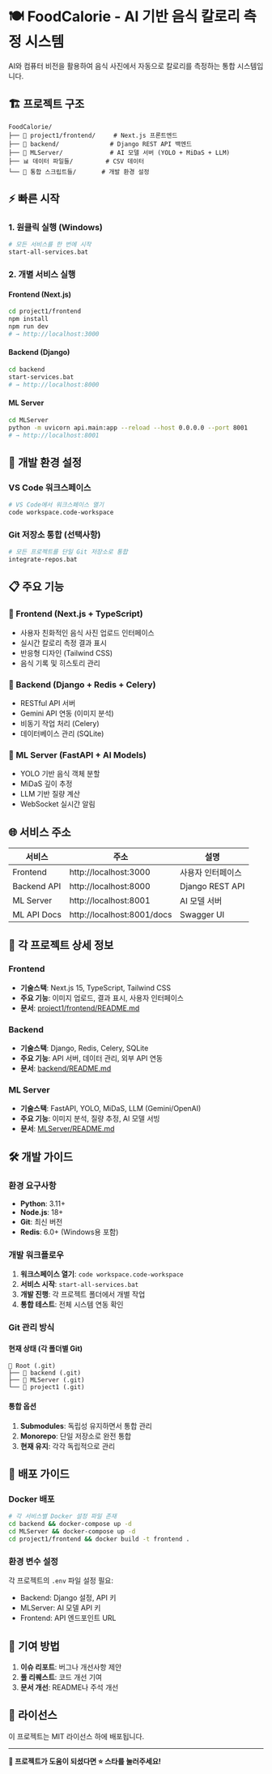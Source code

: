 # 🍽️ FoodCalorie - AI 기반 음식 칼로리 측정 시스템

AI와 컴퓨터 비전을 활용하여 음식 사진에서 자동으로 칼로리를 측정하는 통합 시스템입니다.

## 🏗️ 프로젝트 구조

```
FoodCalorie/
├── 🎨 project1/frontend/     # Next.js 프론트엔드
├── 🔧 backend/              # Django REST API 백엔드  
├── 🤖 MLServer/             # AI 모델 서버 (YOLO + MiDaS + LLM)
├── 📊 데이터 파일들/         # CSV 데이터
└── 🚀 통합 스크립트들/       # 개발 환경 설정
```

## ⚡ 빠른 시작

### 1. 원클릭 실행 (Windows)
```bash
# 모든 서비스를 한 번에 시작
start-all-services.bat
```

### 2. 개별 서비스 실행

#### Frontend (Next.js)
```bash
cd project1/frontend
npm install
npm run dev
# → http://localhost:3000
```

#### Backend (Django)
```bash
cd backend
start-services.bat
# → http://localhost:8000
```

#### ML Server
```bash
cd MLServer
python -m uvicorn api.main:app --reload --host 0.0.0.0 --port 8001
# → http://localhost:8001
```

## 🔧 개발 환경 설정

### VS Code 워크스페이스
```bash
# VS Code에서 워크스페이스 열기
code workspace.code-workspace
```

### Git 저장소 통합 (선택사항)
```bash
# 모든 프로젝트를 단일 Git 저장소로 통합
integrate-repos.bat
```

## 📋 주요 기능

### 🎨 Frontend (Next.js + TypeScript)
- 사용자 친화적인 음식 사진 업로드 인터페이스
- 실시간 칼로리 측정 결과 표시
- 반응형 디자인 (Tailwind CSS)
- 음식 기록 및 히스토리 관리

### 🔧 Backend (Django + Redis + Celery)
- RESTful API 서버
- Gemini API 연동 (이미지 분석)
- 비동기 작업 처리 (Celery)
- 데이터베이스 관리 (SQLite)

### 🤖 ML Server (FastAPI + AI Models)
- YOLO 기반 음식 객체 분할
- MiDaS 깊이 추정
- LLM 기반 질량 계산
- WebSocket 실시간 알림

## 🌐 서비스 주소

| 서비스 | 주소 | 설명 |
|--------|------|------|
| Frontend | http://localhost:3000 | 사용자 인터페이스 |
| Backend API | http://localhost:8000 | Django REST API |
| ML Server | http://localhost:8001 | AI 모델 서버 |
| ML API Docs | http://localhost:8001/docs | Swagger UI |

## 📁 각 프로젝트 상세 정보

### Frontend
- **기술스택**: Next.js 15, TypeScript, Tailwind CSS
- **주요 기능**: 이미지 업로드, 결과 표시, 사용자 인터페이스
- **문서**: [project1/frontend/README.md](project1/frontend/README.md)

### Backend  
- **기술스택**: Django, Redis, Celery, SQLite
- **주요 기능**: API 서버, 데이터 관리, 외부 API 연동
- **문서**: [backend/README.md](backend/README.md)

### ML Server
- **기술스택**: FastAPI, YOLO, MiDaS, LLM (Gemini/OpenAI)
- **주요 기능**: 이미지 분석, 질량 추정, AI 모델 서빙
- **문서**: [MLServer/README.md](MLServer/README.md)

## 🛠️ 개발 가이드

### 환경 요구사항
- **Python**: 3.11+
- **Node.js**: 18+
- **Git**: 최신 버전
- **Redis**: 6.0+ (Windows용 포함)

### 개발 워크플로우
1. **워크스페이스 열기**: `code workspace.code-workspace`
2. **서비스 시작**: `start-all-services.bat`
3. **개발 진행**: 각 프로젝트 폴더에서 개별 작업
4. **통합 테스트**: 전체 시스템 연동 확인

### Git 관리 방식

#### 현재 상태 (각 폴더별 Git)
```
📁 Root (.git)
├── 📁 backend (.git)
├── 📁 MLServer (.git)  
└── 📁 project1 (.git)
```

#### 통합 옵션
1. **Submodules**: 독립성 유지하면서 통합 관리
2. **Monorepo**: 단일 저장소로 완전 통합
3. **현재 유지**: 각각 독립적으로 관리

## 🚀 배포 가이드

### Docker 배포
```bash
# 각 서비스별 Docker 설정 파일 존재
cd backend && docker-compose up -d
cd MLServer && docker-compose up -d
cd project1/frontend && docker build -t frontend .
```

### 환경 변수 설정
각 프로젝트의 `.env` 파일 설정 필요:
- Backend: Django 설정, API 키
- MLServer: AI 모델 API 키  
- Frontend: API 엔드포인트 URL

## 🤝 기여 방법

1. **이슈 리포트**: 버그나 개선사항 제안
2. **풀 리퀘스트**: 코드 개선 기여
3. **문서 개선**: README나 주석 개선

## 📄 라이선스

이 프로젝트는 MIT 라이선스 하에 배포됩니다.

---

**🎉 프로젝트가 도움이 되셨다면 ⭐ 스타를 눌러주세요!**